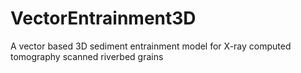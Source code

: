 # VectorEntrainment3D
A vector based 3D sediment entrainment model for X-ray computed tomography scanned riverbed grains
